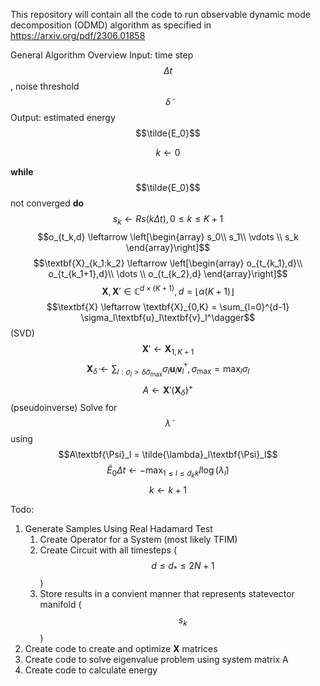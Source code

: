 This repository will contain all the code to run observable dynamic mode decomposition (ODMD) algorithm as specified in https://arxiv.org/pdf/2306.01858

General Algorithm Overview
Input: time step $$\Delta t$$, noise threshold $$\tilde{\delta}$$
Output: estimated energy $$\tilde{E_0}$$

$$k \leftarrow 0$$

**while**  $$\tilde{E_0}$$ not converged **do**
    $$s_k \leftarrow Rs(k\Delta t), 0 \le k \le K+1$$
    $$o_{t_k,d} \leftarrow \left[\begin{array} s_0\\ s_1\\ \vdots \\ s_k \end{array}\right]$$
    $$\textbf{X}_{k_1:k_2} \leftarrow \left[\begin{array} o_{t_{k_1},d}\\ o_{t_{k_1+1},d}\\ \dots \\ o_{t_{k_2},d} \end{array}\right]$$
    $$\textbf{X}, \textbf{X}' \in \mathbb{C}^{d\times(K+1)}, d = \lfloor\alpha(K+1)\rfloor$$
    $$\textbf{X} \leftarrow \textbf{X}_{0,K} = \sum_{l=0}^{d-1} \sigma_l\textbf{u}_l\textbf{v}_l^\dagger$$ (SVD)
    $$\textbf{X}' \leftarrow \textbf{X}_{1,K+1}$$
    $$\textbf{X}_\tilde{\delta} \leftarrow \sum_{l:\sigma_l>\tilde{\delta}\sigma_{\text{max}}} \sigma_l\textbf{u}_l\textbf{v}_l^\dagger, \sigma_{\text{max}} = \max_l\sigma_l$$
    $$A \leftarrow \textbf{X}'\left(\textbf{X}_\tilde{\delta} \right)^+$$ (pseudoinverse)
    Solve for $$\tilde{\lambda}$$ using $$A\textbf{\Psi}_l = \tilde{\lambda}_l\textbf{\Psi}_l$$
    $$\tilde{E}_0\Delta t \leftarrow - \max_{1\le l \le d_kk} I \log\left(\tilde{\lambda}_l\right)$$
    $$k \leftarrow k+1$$

Todo:
1. Generate Samples Using Real Hadamard Test
    1. Create Operator for a System (most likely TFIM)
    2. Create Circuit with all timesteps ($$d \le d_* \le 2N+1$$)
    3. Store results in a convient manner that represents statevector manifold ($$s_k$$)
2. Create code to create and optimize **X** matrices
3. Create code to solve eigenvalue problem using system matrix A
4. Create code to calculate energy